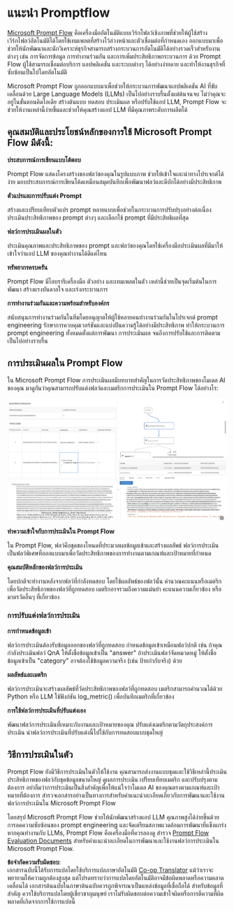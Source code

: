 <!--
CO_OP_TRANSLATOR_METADATA:
{
  "original_hash": "3cbe7629d254f1043193b7fe22524d55",
  "translation_date": "2025-05-09T15:12:21+00:00",
  "source_file": "md/01.Introduction/05/Promptflow.md",
  "language_code": "th"
}
-->
# **แนะนำ Promptflow**

[Microsoft Prompt Flow](https://microsoft.github.io/promptflow/index.html?WT.mc_id=aiml-138114-kinfeylo) คือเครื่องมืออัตโนมัติแบบเวิร์กโฟลว์เชิงภาพที่ช่วยให้ผู้ใช้สร้างเวิร์กโฟลว์อัตโนมัติได้โดยใช้เทมเพลตที่สร้างไว้ล่วงหน้าและตัวเชื่อมต่อที่กำหนดเอง ออกแบบมาเพื่อช่วยให้นักพัฒนาและนักวิเคราะห์ธุรกิจสามารถสร้างกระบวนการอัตโนมัติได้อย่างรวดเร็วสำหรับงานต่างๆ เช่น การจัดการข้อมูล การทำงานร่วมกัน และการเพิ่มประสิทธิภาพกระบวนการ ด้วย Prompt Flow ผู้ใช้สามารถเชื่อมต่อบริการ แอปพลิเคชัน และระบบต่างๆ ได้อย่างง่ายดาย และทำให้งานธุรกิจที่ซับซ้อนเป็นไปโดยอัตโนมัติ

Microsoft Prompt Flow ถูกออกแบบมาเพื่อช่วยให้กระบวนการพัฒนาแอปพลิเคชัน AI ที่ขับเคลื่อนด้วย Large Language Models (LLMs) เป็นไปอย่างราบรื่นตั้งแต่ต้นจนจบ ไม่ว่าคุณจะอยู่ในขั้นตอนคิดไอเดีย สร้างต้นแบบ ทดสอบ ประเมินผล หรือปรับใช้แอป LLM, Prompt Flow จะช่วยให้งานเหล่านี้ง่ายขึ้นและช่วยให้คุณสร้างแอป LLM ที่มีคุณภาพระดับการผลิตได้

## คุณสมบัติและประโยชน์หลักของการใช้ Microsoft Prompt Flow มีดังนี้:

**ประสบการณ์การเขียนแบบโต้ตอบ**

Prompt Flow แสดงโครงสร้างของฟลว์ของคุณในรูปแบบภาพ ช่วยให้เข้าใจและนำทางโปรเจกต์ได้ง่าย
มอบประสบการณ์การเขียนโค้ดเหมือนสมุดบันทึกเพื่อพัฒนาฟลว์และดีบักได้อย่างมีประสิทธิภาพ

**ตัวแปรและการปรับแต่ง Prompt**

สร้างและเปรียบเทียบตัวแปร prompt หลายแบบเพื่อช่วยในกระบวนการปรับปรุงอย่างต่อเนื่อง ประเมินประสิทธิภาพของ prompt ต่างๆ และเลือกใช้ prompt ที่มีประสิทธิผลที่สุด

**ฟลว์การประเมินผลในตัว**

ประเมินคุณภาพและประสิทธิภาพของ prompt และฟลว์ของคุณโดยใช้เครื่องมือประเมินผลที่มีมาให้
เข้าใจว่าแอป LLM ของคุณทำงานได้ดีแค่ไหน

**ทรัพยากรครบครัน**

Prompt Flow มีไลบรารีเครื่องมือ ตัวอย่าง และเทมเพลตในตัว เหล่านี้ช่วยเป็นจุดเริ่มต้นในการพัฒนา สร้างแรงบันดาลใจ และเร่งกระบวนการ

**การทำงานร่วมกันและความพร้อมสำหรับองค์กร**

สนับสนุนการทำงานร่วมกันในทีมโดยอนุญาตให้ผู้ใช้หลายคนทำงานร่วมกันในโปรเจกต์ prompt engineering
รักษาการควบคุมเวอร์ชันและแบ่งปันความรู้ได้อย่างมีประสิทธิภาพ ทำให้กระบวนการ prompt engineering ทั้งหมดตั้งแต่การพัฒนา การประเมินผล จนถึงการปรับใช้และการติดตาม เป็นไปอย่างราบรื่น

## การประเมินผลใน Prompt Flow

ใน Microsoft Prompt Flow การประเมินผลมีบทบาทสำคัญในการวัดประสิทธิภาพของโมเดล AI ของคุณ มาดูกันว่าคุณสามารถปรับแต่งฟลว์และเมตริกการประเมินใน Prompt Flow ได้อย่างไร:

![PFVizualise](../../../../../translated_images/pfvisualize.93c453890f4088830217fa7308b1a589058ed499bbfff160c85676066b5cbf2d.th.png)

**ทำความเข้าใจกับการประเมินใน Prompt Flow**

ใน Prompt Flow, ฟลว์คือชุดของโหนดที่ประมวลผลข้อมูลเข้าและสร้างผลลัพธ์ ฟลว์การประเมินเป็นฟลว์พิเศษที่ออกแบบมาเพื่อวัดประสิทธิภาพของการทำงานตามเกณฑ์และเป้าหมายที่กำหนด

**คุณสมบัติหลักของฟลว์การประเมิน**

โดยปกติจะทำงานหลังจากฟลว์ที่กำลังทดสอบ โดยใช้ผลลัพธ์ของฟลว์นั้น
คำนวณคะแนนหรือเมตริกเพื่อวัดประสิทธิภาพของฟลว์ที่ถูกทดสอบ เมตริกอาจรวมถึงความแม่นยำ คะแนนความเกี่ยวข้อง หรือมาตรวัดอื่นๆ ที่เกี่ยวข้อง

### การปรับแต่งฟลว์การประเมิน

**การกำหนดข้อมูลเข้า**

ฟลว์การประเมินต้องรับข้อมูลออกของฟลว์ที่ถูกทดสอบ กำหนดข้อมูลเข้าเหมือนฟลว์ปกติ
เช่น ถ้าคุณกำลังประเมินฟลว์ QnA ให้ตั้งชื่อข้อมูลเข้าเป็น "answer" ถ้าประเมินฟลว์จัดหมวดหมู่ ให้ตั้งชื่อข้อมูลเข้าเป็น "category" อาจต้องใช้ข้อมูลความจริง (เช่น ป้ายกำกับจริง) ด้วย

**ผลลัพธ์และเมตริก**

ฟลว์การประเมินจะสร้างผลลัพธ์ที่วัดประสิทธิภาพของฟลว์ที่ถูกทดสอบ เมตริกสามารถคำนวณได้ด้วย Python หรือ LLM ใช้ฟังก์ชัน log_metric() เพื่อบันทึกเมตริกที่เกี่ยวข้อง

**การใช้ฟลว์การประเมินที่ปรับแต่งเอง**

พัฒนาฟลว์การประเมินที่เหมาะกับงานและเป้าหมายของคุณ ปรับแต่งเมตริกตามวัตถุประสงค์การประเมิน
นำฟลว์การประเมินที่ปรับแต่งนี้ไปใช้กับการทดสอบแบบชุดใหญ่

## วิธีการประเมินในตัว

Prompt Flow ยังมีวิธีการประเมินในตัวให้ใช้งาน
คุณสามารถส่งงานแบบชุดและใช้วิธีเหล่านี้ประเมินประสิทธิภาพของฟลว์กับชุดข้อมูลขนาดใหญ่
ดูผลการประเมิน เปรียบเทียบเมตริก และปรับปรุงตามต้องการ
อย่าลืมว่าการประเมินเป็นสิ่งสำคัญเพื่อให้แน่ใจว่าโมเดล AI ของคุณตรงตามเกณฑ์และเป้าหมายที่ต้องการ สำรวจเอกสารอย่างเป็นทางการสำหรับคำแนะนำละเอียดเกี่ยวกับการพัฒนาและใช้งานฟลว์การประเมินใน Microsoft Prompt Flow

โดยสรุป Microsoft Prompt Flow ช่วยให้นักพัฒนาสร้างแอป LLM คุณภาพสูงได้ง่ายขึ้นด้วยการลดความซับซ้อนของ prompt engineering และจัดเตรียมสภาพแวดล้อมการพัฒนาที่แข็งแกร่ง หากคุณทำงานกับ LLMs, Prompt Flow คือเครื่องมือที่ควรลองดู สำรวจ [Prompt Flow Evaluation Documents](https://learn.microsoft.com/azure/machine-learning/prompt-flow/how-to-develop-an-evaluation-flow?view=azureml-api-2?WT.mc_id=aiml-138114-kinfeylo) สำหรับคำแนะนำละเอียดในการพัฒนาและใช้งานฟลว์การประเมินใน Microsoft Prompt Flow.

**ข้อจำกัดความรับผิดชอบ**:  
เอกสารฉบับนี้ได้รับการแปลโดยใช้บริการแปลภาษาอัตโนมัติ [Co-op Translator](https://github.com/Azure/co-op-translator) แม้ว่าเราจะพยายามให้ความถูกต้องสูงสุด แต่โปรดทราบว่าการแปลโดยอัตโนมัติอาจมีข้อผิดพลาดหรือความคลาดเคลื่อนได้ เอกสารต้นฉบับในภาษาต้นฉบับควรถูกพิจารณาเป็นแหล่งข้อมูลที่เชื่อถือได้ สำหรับข้อมูลที่สำคัญ ควรใช้บริการแปลโดยผู้เชี่ยวชาญมนุษย์ เราไม่รับผิดชอบต่อความเข้าใจผิดหรือการตีความที่ผิดพลาดที่เกิดจากการใช้การแปลนี้